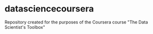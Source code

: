 # datasciencecoursera
Repository created for the purposes of the Coursera course "The Data Scientist's Toolbox"
